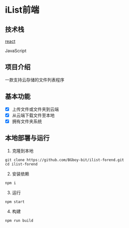 # iList前端
## 技术栈
[react](https://react.dev/)

JavaScript
## 项目介绍
一款支持云存储的文件列表程序
## 基本功能
- [x] 上传文件或文件夹到云端
- [x] 从云端下载文件至本地
- [x] 拥有文件夹系统 
## 本地部署与运行
1. 克隆到本地
```
git clone https://github.com/BGboy-bit/ilist-forend.git
cd ilist-forend
```
2. 安装依赖
```
npm i  
```
3. 运行
```
npm start
```
4. 构建
```
npm run build
```
